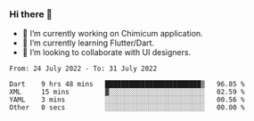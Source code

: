 ### Hi there 👋

<!--
**devcat37/devcat37** is a ✨ _special_ ✨ repository because its `README.md` (this file) appears on your GitHub profile.-->


- 🔭 I’m currently working on Chimicum application.
- 🌱 I’m currently learning Flutter/Dart.
- 👯 I’m looking to collaborate with UI designers.
<!-- - 🤔 I’m looking for help with ... -->

<!--START_SECTION:waka-->

```text
From: 24 July 2022 - To: 31 July 2022

Dart    9 hrs 48 mins   ████████████████████████▒   96.85 %
XML     15 mins         ▓░░░░░░░░░░░░░░░░░░░░░░░░   02.59 %
YAML    3 mins          ░░░░░░░░░░░░░░░░░░░░░░░░░   00.56 %
Other   0 secs          ░░░░░░░░░░░░░░░░░░░░░░░░░   00.00 %
```

<!--END_SECTION:waka-->
